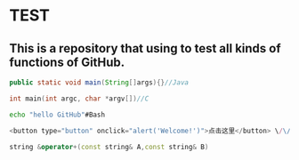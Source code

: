 TEST
===========================
This is a repository that using to test all kinds of functions of GitHub.
---------------------------

```Java
public static void main(String[]args){}//Java
```
```c
int main(int argc, char *argv[])//C
```
```Bash
echo "hello GitHub"#Bash
```
```javascript
<button type="button" onclick="alert('Welcome!')">点击这里</button> \/\/javascript
```
```cpp
string &operator+(const string& A,const string& B)
```

